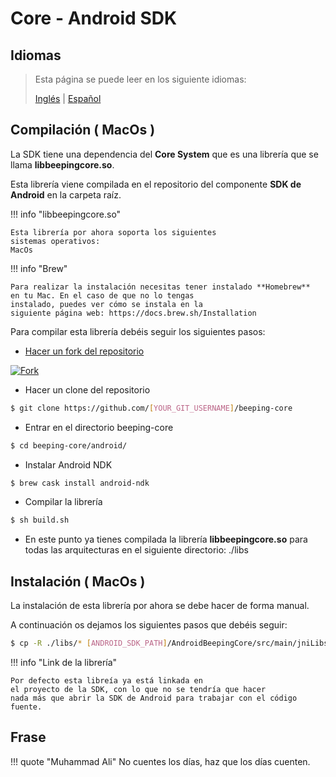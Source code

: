 # Core - Android SDK

## Idiomas

> Esta página se puede leer en los siguiente idiomas:
>  
> [Inglés](https://docs.beeping.io/componets/sdk-android-core/) | [Español](https://docs-es.beeping.io/componets/sdk-android-core/)

## Compilación ( MacOs )

La SDK tiene una dependencia del **Core System** que es una librería que se llama **libbeepingcore.so**.

Esta librería viene compilada en el repositorio del componente **SDK de Android** en la carpeta raíz.

!!! info "libbeepingcore.so"

    Esta librería por ahora soporta los siguientes 
    sistemas operativos:
    MacOs

!!! info "Brew"

    Para realizar la instalación necesitas tener instalado **Homebrew** 
    en tu Mac. En el caso de que no lo tengas 
    instalado, puedes ver cómo se instala en la
    siguiente página web: https://docs.brew.sh/Installation    

Para compilar esta librería debéis seguir los siguientes pasos:

- [Hacer un fork del repositorio](https://github.com/beeping-io/beeping-core)

[![Fork](/assets/images/shoots/core-fork.jpg)](/assets/images/shoots/core-fork.jpg)

- Hacer un clone del repositorio

``` bash
$ git clone https://github.com/[YOUR_GIT_USERNAME]/beeping-core
```

- Entrar en el directorio beeping-core

``` bash
$ cd beeping-core/android/
```

- Instalar Android NDK

``` bash
$ brew cask install android-ndk
```

- Compilar la librería

``` bash
$ sh build.sh
```

- En este punto ya tienes compilada la librería **libbeepingcore.so** para todas las arquitecturas en el siguiente directorio: ./libs

## Instalación ( MacOs )

La instalación de esta librería por ahora se debe hacer de forma manual.

A continuación os dejamos los siguientes pasos que debéis seguir:

``` bash
$ cp -R ./libs/* [ANDROID_SDK_PATH]/AndroidBeepingCore/src/main/jniLibs/
```

!!! info "Link de la librería"

    Por defecto esta libreía ya está linkada en 
    el proyecto de la SDK, con lo que no se tendría que hacer
    nada más que abrir la SDK de Android para trabajar con el código
    fuente.

## Frase

!!! quote "Muhammad Ali"
    No cuentes los días, haz que los días cuenten.